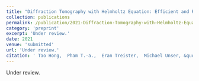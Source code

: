 ```yaml
---
title: "Diffraction Tomography with Helmholtz Equation: Efficient and Robust Multigrid Based Solver"
collection: publications
permalink: /publication/2021-Diffraction-Tomography-with-Helmholtz-Equation-Efficient-and-Robust-Multigrid-Based-Solver
category: 'preprint'
excerpt: 'Under review.'
date: 2021
venue: 'submitted'
url: 'Under review.'
citation: ' Tao Hong,  Pham T.-a.,  Eran Treister,  Michael Unser, &quot;Diffraction Tomography with Helmholtz Equation: Efficient and Robust Multigrid Based Solver.&quot; <i>Under review.</i> 2021.'
---
```

Under review.
